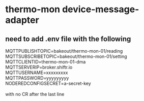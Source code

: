 # thermo-mon device-message-adapter
## need to add .env file with the following
MQTTPUBLISHTOPIC=bakeout\/thermo-mon-01\/reading<br/>
MQTTSUBSCRIBETOPIC=bakeout\/thermo-mon-01\/setting<br/>
MQTTCLIENTID=thermo-mon-01-dma<br/>
MQTTSERVERIP=broker.shiftr.io<br/>
MQTTUSERNAME=xxxxxxxxx<br/>
MQTTPASSWORD=yyyyyyyyy<br/>
NODEREDCONFIGSECRET=a-secret-key<br/>
<br/>
with no CR after the last line

